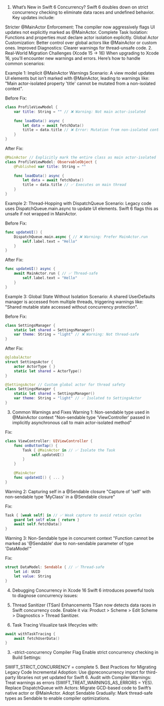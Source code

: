 1. What’s New in Swift 6 Concurrency?
Swift 6 doubles down on strict concurrency checking to eliminate data races and undefined behavior. Key updates include:

Stricter @MainActor Enforcement: The compiler now aggressively flags UI updates not explicitly marked as @MainActor.
Complete Task Isolation: Functions and properties must declare actor isolation explicitly.
Global Actor Customization: Better control over global actors like @MainActor or custom ones.
Improved Diagnostics: Clearer warnings for thread-unsafe code.
2. Real-World Migration Challenges (Xcode 15 → 16)
When upgrading to Xcode 16, you’ll encounter new warnings and errors. Here’s how to handle common scenarios:

Example 1: Implicit @MainActor Warnings
Scenario: A view model updates UI elements but isn’t marked with @MainActor, leading to warnings like:
"Main actor-isolated property 'title' cannot be mutated from a non-isolated context".

Before Fix:
```swift
class ProfileViewModel {
    var title: String = "" // ❌ Warning: Not main actor-isolated
    
    func loadData() async {
        let data = await fetchData()
        title = data.title // ❌ Error: Mutation from non-isolated context
    }
}
```

After Fix:
```swift
@MainActor // Explicitly mark the entire class as main actor-isolated
class ProfileViewModel: ObservableObject {
    @Published var title: String = ""
    
    func loadData() async {
        let data = await fetchData()
        title = data.title // ✅ Executes on main thread
    }
}
```

Example 2: Thread-Hopping with DispatchQueue
Scenario: Legacy code uses DispatchQueue.main.async to update UI elements. Swift 6 flags this as unsafe if not wrapped in MainActor.

Before Fix:
```swift
func updateUI() {
    DispatchQueue.main.async { // ❌ Warning: Prefer MainActor.run
        self.label.text = "Hello"
    }
}
```

After Fix:
```swift
func updateUI() async {
    await MainActor.run { // ✅ Thread-safe
        self.label.text = "Hello"
    }
}
```

Example 3: Global State Without Isolation
Scenario: A shared UserDefaults manager is accessed from multiple threads, triggering warnings like:
"Shared mutable state accessed without concurrency protection".

Before Fix:
```swift
class SettingsManager {
    static let shared = SettingsManager()
    var theme: String = "light" // ❌ Warning: Not thread-safe
}
```

After Fix:
```swift
@globalActor
struct SettingsActor {
    actor ActorType { }
    static let shared = ActorType()
}

@SettingsActor // Custom global actor for thread safety
class SettingsManager {
    static let shared = SettingsManager()
    var theme: String = "light" // ✅ Isolated to SettingsActor
}
```

3. Common Warnings and Fixes
Warning 1: Non-sendable type used in @MainActor context
"Non-sendable type 'ViewController' passed in implicitly asynchronous call to main actor-isolated method"

Fix:
```swift
class ViewController: UIViewController {
    func onButtonTap() {
        Task { @MainActor in // ✅ Isolate the Task
            self.updateUI()
        }
    }
    
    @MainActor
    func updateUI() { ... }
}
```

Warning 2: Capturing self in a @Sendable closure
"Capture of 'self' with non-sendable type 'MyClass' in a @Sendable closure"

Fix:
```swift
Task { [weak self] in // ✅ Weak capture to avoid retain cycles
    guard let self else { return }
    await self.fetchData()
}
```

Warning 3: Non-Sendable type in concurrent context
"Function cannot be marked as '@Sendable' due to non-sendable parameter of type 'DataModel'"

Fix:
```swift
struct DataModel: Sendable { // ✅ Thread-safe
    let id: UUID
    let value: String
}
```

4. Debugging Concurrency in Xcode 16
Swift 6 introduces powerful tools to diagnose concurrency issues:

1. Thread Sanitizer (TSan) Enhancements
TSan now detects data races in Swift concurrency code. Enable it via:
Product > Scheme > Edit Scheme > Diagnostics > Thread Sanitizer.

2. Task Tracing
Visualize task lifecycles with:
```swift
await withTaskTracing {
    await fetchUserData()
}
```
3. -strict-concurrency Compiler Flag
Enable strict concurrency checking in Build Settings:

SWIFT_STRICT_CONCURRENCY = complete
5. Best Practices for Migrating Legacy Code
Incremental Adoption: Use @preconcurrency import for third-party libraries not yet updated for Swift 6.
Audit with Compiler Warnings: Treat warnings as errors (SWIFT_TREAT_WARNINGS_AS_ERRORS = YES).
Replace DispatchQueue with Actors: Migrate GCD-based code to Swift’s native actor or @MainActor.
Adopt Sendable Gradually: Mark thread-safe types as Sendable to enable compiler optimizations.
